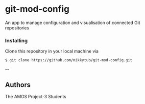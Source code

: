 # git-mod-config
An app to manage configuration and visualisation of connected Git repositories


### Installing
Clone this repository in your local machine via
```
$ git clone https://github.com/nikkytub/git-mod-config.git
```
--
## Authors
The AMOS Project-3 Students
